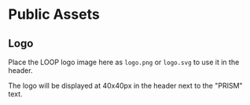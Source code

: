 # Public Assets

## Logo
Place the LOOP logo image here as `logo.png` or `logo.svg` to use it in the header.

The logo will be displayed at 40x40px in the header next to the "PRISM" text.

